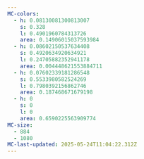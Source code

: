 ```yaml
---
MC-colors:
  - h: 0.08130081300813007
    s: 0.328
    l: 0.4901960784313726
    area: 0.14906015037593984
  - h: 0.08602150537634408
    s: 0.4920634920634921
    l: 0.24705882352941178
    area: 0.004448621553884711
  - h: 0.07602339181286548
    s: 0.5533980582524269
    l: 0.7980392156862746
    area: 0.187468671679198
  - h: 0
    s: 0
    l: 0
    area: 0.6590225563909774
MC-size:
  - 884
  - 1080
MC-last-updated: 2025-05-24T11:04:22.312Z
---
```

